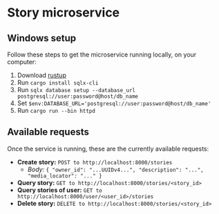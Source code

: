 # Story microservice

## Windows setup  

Follow these steps to get the microservice running locally, on your computer:  

1. Download [rustup](https://www.rust-lang.org/tools/install)
2. Run `cargo install sqlx-cli`
3. Run `sqlx database setup --database_url postgresql://user:password@host/db_name`
4. Set `$env:DATABASE_URL='postgresql://user:password@host/db_name'`
5. Run `cargo run --bin httpd`

## Available requests

Once the service is running, these are the currently available requests:

- **Create story:** `POST to http://localhost:8000/stories`
  - *Body:* `{ "owner_id": "...UUIDv4...", "description": "...", "media_locator": "..." }`
- **Query story:** `GET to http://localhost:8000/stories/<story_id>`
- **Query stories of user:** `GET to http://localhost:8000/user/<user_id>/stories`
- **Delete story:** `DELETE to http://localhost:8000/stories/<story_id>`